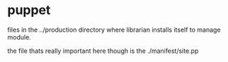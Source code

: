 # puppet

files in the ../production directory where librarian installs itself to manage module.

the file thats really important here though is the ./manifest/site.pp
